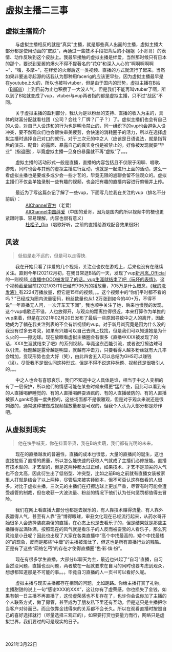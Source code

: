 # 虚拟主播二三事

## 虚拟主播简介
&nbsp;&nbsp;&nbsp;&nbsp;&nbsp;&nbsp;&nbsp;&nbsp;与虚拟主播相反的就是“真实”主播，就是那些真人出面的主播，虚拟主播大部分都是使用动画的“皮肤”，再通过一些技术手段把背后的小姐姐（小哥哥）的表情、动作反映到这个皮肤上。我最早接触的虚拟主播是绊爱，当然那时候只有日本的那个，要说到爱酱的爆火不得不提著名的“花Q”和深入人心的“啊啊啊啊啊~”、“嗨，多摩~”，在绊爱的火爆后这一类视频、直播的方式就流行了起来。当然如果非要追寻起源的话我认为那种用facerig的应该更早些。因为虚拟主播最早是在youtube上火的，所以也被叫vtuber，但是由于国内的形势，虚拟主播在B站（[BiliBili](https://www.bilibili.com/)）上到目前为止也积攒了一大波人气，但是我们不能再叫vtuber了啊，所以到了B站就变成了vup，vtuber与vup两者指的都是虚拟主播，只不过“战区”不同。

&nbsp;&nbsp;&nbsp;&nbsp;&nbsp;&nbsp;&nbsp;&nbsp;关于虚拟主播的盈利部分，我认为是以粉丝的支持、直播的收入为主的，具体的财富分配就看社团（公司？会社？厂牌？厂子？）了。虚拟主播们也会有自己的人设，对自己人设违和的行为也是明令禁止的，同一组织下的vup也会避免人设冲突，要不然观众们也会很快审美疲劳，会快速的消耗圈子的活力，所以在选择虚拟主播时选择自己对口的就行。对于三次元的中之人（应该是日语说法，就是指背后的演员、配音）的露面、暴露自己的真实身份是被禁止的，好像被发现就要“毕业”（指退圈），毕竟虚拟主播一旦身份暴露就不再“虚拟”了。。。

&nbsp;&nbsp;&nbsp;&nbsp;&nbsp;&nbsp;&nbsp;&nbsp;虚拟主播的活动形式一般是直播，直播的内容包括且不仅限于闲聊、唱歌、游戏，同时也会与其他的虚拟主播进行互动，也就是一起进行上面的活动，这么一看虚拟主播也是要或多或少会一些才艺的，毕竟无限的尬聊会留不住观众的。虚拟主播们不仅会单独录制一些有趣的视频，也会把有趣的直播内容进行剪辑并上传。

&nbsp;&nbsp;&nbsp;&nbsp;&nbsp;&nbsp;&nbsp;&nbsp;最近为了写这篇杂记了解了一些vup，下面写几位我在关注的vup（排名不分前后）：<br>
&nbsp;&nbsp;&nbsp;&nbsp;&nbsp;&nbsp;&nbsp;&nbsp;&nbsp;&nbsp;&nbsp;&nbsp;&nbsp;&nbsp;&nbsp;&nbsp;[AIChannel官方](https://space.bilibili.com/1473830)（老爱）<br>
&nbsp;&nbsp;&nbsp;&nbsp;&nbsp;&nbsp;&nbsp;&nbsp;&nbsp;&nbsp;&nbsp;&nbsp;&nbsp;&nbsp;&nbsp;&nbsp;[AIChannel中国绊爱](https://space.bilibili.com/484322035)（中国的爱哥，因为是国内的所以视频中的梗也更紧跟时事、容易理解，内容也很有意义）<br>
&nbsp;&nbsp;&nbsp;&nbsp;&nbsp;&nbsp;&nbsp;&nbsp;&nbsp;&nbsp;&nbsp;&nbsp;&nbsp;&nbsp;&nbsp;&nbsp;[杜松子_Gin](https://space.bilibili.com/471460273)（唱歌好听，之前的直播给游戏配音效果很好）<br>

## 风波

>低俗是走不远的，但是可以走得快.

&nbsp;&nbsp;&nbsp;&nbsp;&nbsp;&nbsp;&nbsp;&nbsp;我在开始只看了绊爱的几个视频，关注点也仅在游戏上，后来也没有在继续关注。直到今年(2021)2月初，在我日常逛B站的一天，发现了vup[新月岚_Official](https://space.bilibili.com/483419193/)的一则视频[《直播中OOO被发现了的话，vup生涯就结束了吧（玩坏的表情》](https://www.bilibili.com/video/BV14p4y1s79u)，这个视频截至目前(2021/03/11)已经有705万的播放量，705万是什么概念，[《我的洗发液》](https://www.bilibili.com/video/BV1Yx411A7wM?from=search&seid=15695584708885605759)有2224万播放量，但它是15年的视频。。。这个视频中的“你们平时都不看的吗？”已经成为圈内流量密码，粉丝数量也从1.2万涨到如今的40+万，不得不说“一年直播无人问，一次开车天下闻”，我也顺手关注了她，后来也慢慢的发现，这个vup唱歌还不错，人也放得开，与观众的距离拉得很近，本来打算作为单推的vup来着，但是在2021年02月20日发布了最后一些原因导致中之人的离开，因此她成为了躺在我关注列表的不会有新视频的vup。对于新月岚究竟是因为什么没的我没有过多去考究，如果有兴趣可以自己去网上找找，但是我们可以知道她是为什么火的——擦边球。现在放眼看虚拟主播圈会有很多《直播中XXX被发现了的话，XXX生涯就结束了吧》的系列视频，毕竟这东西能引流，或者说打擦边球可以引流，标题越是露骨越是明显，就越有冲击力，只要看得人越多粉丝就有大几率会增加，变现形势也会大好（笑），由此四舍五入可以总结为GHS可以赚钱（误）。尽管我不是很认同这种形式，但是不得不说这种标题、视频还是很吸引人的。。。

&nbsp;&nbsp;&nbsp;&nbsp;&nbsp;&nbsp;&nbsp;&nbsp;中之人也会有喜怒哀乐，我们不知道中之人具体是谁，相当于中之人变相的有了一层保护，所以他们的情感可能在某些时候来得更“猛烈”些，因此可以看到有的人直播喝醉睡觉的、有的人直播喝醉耍酒疯的、有的人直播破防的、有的人直播被家人gank场面一度失控的，这些场面都不是很雅观，但是对于观众来说还是很刺激的，通常这种被做成视频播放量都是可观的，但我个人认为大部分都是炒作吧。

## 从虚拟到现实

> 他在快手喊麦，你在抖音带货，我在B站卖萌，我们都有光明的未来。

&nbsp;&nbsp;&nbsp;&nbsp;&nbsp;&nbsp;&nbsp;&nbsp;现在的直播越发的普遍性，直播的成本也很低，大量的直播间的诞生，这也直接拉低了直播的质量，所以怎么能快速的获取人气就成了主播们必修技能。直播有技术型的、才艺型的，但是这两种都太过正经，如果技术、才艺不是顶尖的人气也不会太高，因此衍生出了低俗型、冲突型，比如之前B站之前就有直播女装被家里人打就是结合了以上两种，尽管后来被实锤剧本，但不可否认这样做看的人很多。对比于虚拟主播，三次元的主播们在打擦边球上更加严重，尽管有时可能会遭受超管的制裁，但在收获一大波流量、粉丝的情况下他们认为任何惩罚都值得去冒险。

&nbsp;&nbsp;&nbsp;&nbsp;&nbsp;&nbsp;&nbsp;&nbsp;我们在网上看直播大部分也都是去娱乐的，有人靠技术赚得流量、有人靠外表赢得人气，甚至有人靠“丑”博得眼球，审丑文化现在已经流行起来，从药水哥开始很多人会选择装疯卖傻的直播，在心态上也是去看乐子的，但是结果就是那些主播赚得盆满钵满，按照现在的风气就是看乐子的人反而被耍宝的人看乐子，那么究竟谁是小丑呢？因此也出现了大家在各类直播中“高个中找最高的，矮个中找最矮的”的现象，反而是那些“中庸”的主播被淘汰了，但这也是所有直播行业的残酷。正是有了这些“网络乞丐”的存在才使得直播圈“色·彩·缤·纷”。

&nbsp;&nbsp;&nbsp;&nbsp;&nbsp;&nbsp;&nbsp;&nbsp;现在有很多学生直播，大部分以聊天为主，最近也兴起了“自习”直播，自习当然没问题，直播也没问题，两者放在一起就要求在自习的同时也要考虑到观众，想想都知道那是不可能的事。。。毕竟自习直播的人一页书可以看好久呢。

&nbsp;&nbsp;&nbsp;&nbsp;&nbsp;&nbsp;&nbsp;&nbsp;虚拟主播与现实主播都存在相同的问题，比如跑路。你给主播打赏了礼物，主播甜甜的说上一句“感谢XXX的XXX”，这让你有了虚荣感，你也损失了金钱，如果有朝一日主播不再直播了，这份虚荣感也不复存在了，也许你会说你加了主播的个人联系方式，做了房管，甚至成为了朋友私下里还有互动，但是这只是主播把你当客户对待而已，而且依靠金钱得来的关系都不会长久。所以在观看直播时按照自己的喜好选择就行（尽量选择三观正的），如果要打赏也要量力而行，网络只是虚拟世界，我们要过的可是现实的日子。
<br>
<br>
<br>
<br>
2021年3月22日